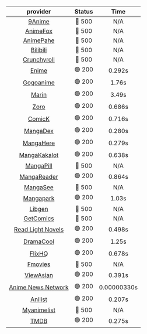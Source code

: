 | **provider** | **Status** | **Time** |
|:--------:|:------:|:----:|
| [9Anime](https://9anime.pl) | 🔴 500 | N/A |
| [AnimeFox](https://animefox.tv) | 🔴 500 | N/A |
| [AnimePahe](https://animepahe.com) | 🔴 500 | N/A |
| [Bilibili](https://bilibili.tv) | 🔴 500 | N/A |
| [Crunchyroll](https://cronchy.consumet.stream) | 🔴 500 | N/A |
|  [Enime](https://enime.moe)  | 🟢 200 | 0.292s |
|  [Gogoanime](https://gogoanime.gr)  | 🟢 200 | 1.76s |
|  [Marin](https://marin.moe)  | 🟢 200 | 3.49s |
|  [Zoro](https://zoro.to)  | 🟢 200 | 0.686s |
|  [ComicK](https://comick.app)  | 🟢 200 | 0.716s |
|  [MangaDex](https://mangadex.org)  | 🟢 200 | 0.280s |
|  [MangaHere](http://www.mangahere.cc)  | 🟢 200 | 0.279s |
|  [MangaKakalot](https://mangakakalot.com)  | 🟢 200 | 0.638s |
| [MangaPill](https://mangapill.com) | 🔴 500 | N/A |
|  [MangaReader](https://mangareader.to)  | 🟢 200 | 0.864s |
| [MangaSee](https://mangasee123.com) | 🔴 500 | N/A |
|  [Mangapark](https://v2.mangapark.net)  | 🟢 200 | 1.03s |
| [Libgen](http://libgen) | 🔴 500 | N/A |
| [GetComics](https://getcomics.info/) | 🔴 500 | N/A |
|  [Read Light Novels](https://readlightnovels.net)  | 🟢 200 | 0.498s |
|  [DramaCool](https://www1.dramacool.cr)  | 🟢 200 | 1.25s |
|  [FlixHQ](https://flixhq.to)  | 🟢 200 | 0.678s |
| [Fmovies](https://fmovies.to) | 🔴 500 | N/A |
|  [ViewAsian](https://viewasian.co)  | 🟢 200 | 0.391s |
|  [Anime News Network](https://www.animenewsnetwork.com)  | 🟢 200 | 0.00000330s |
|  [Anilist](https://anilist.co)  | 🟢 200 | 0.207s |
| [Myanimelist](https://myanimelist.net/) | 🔴 500 | N/A |
|  [TMDB](https://www.themoviedb.org)  | 🟢 200 | 0.275s |
